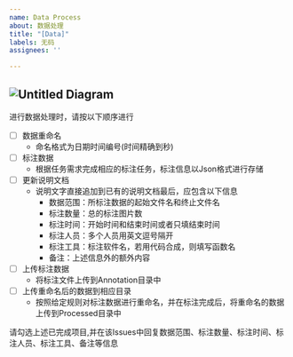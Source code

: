 ```yaml
---
name: Data Process
about: 数据处理
title: "[Data]"
labels: 无码
assignees: ''

---
```


![Untitled Diagram](https://user-images.githubusercontent.com/39988460/75511927-bc26b100-5a2a-11ea-9eec-1581f3c42fcd.jpg)
---
 
进行数据处理时，请按以下顺序进行
- [ ] 数据重命名
  * 命名格式为日期时间编号(时间精确到秒)
- [ ] 标注数据
  * 根据任务需求完成相应的标注任务，标注信息以Json格式进行存储
- [ ] 更新说明文档
  * 说明文字直接追加到已有的说明文档最后，应包含以下信息
    * 数据范围：所标注数据的起始文件名和终止文件名
    * 标注数量：总的标注图片数
    * 标注时间：开始时间和结束时间或者只填结束时间
    * 标注人员：多个人员用英文逗号隔开
    * 标注工具：标注软件名，若用代码合成，则填写函数名
    * 备注：上述信息外的额外内容
- [ ] 上传标注数据
  * 将标注文件上传到Annotation目录中
- [ ] 上传重命名后的数据到相应目录
  * 按照给定规则对标注数据进行重命名，并在标注完成后，将重命名的数据上传到Processed目录中

请勾选上述已完成项目,并在该Issues中回复数据范围、标注数量、标注时间、标注人员、标注工具、备注等信息

